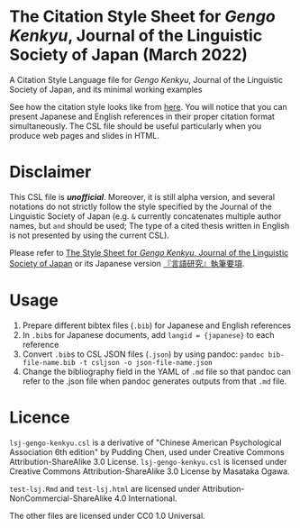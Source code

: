 # The Citation Style Sheet for *Gengo Kenkyu*, Journal of the Linguistic Society of Japan (March 2022)

A Citation Style Language file for *Gengo Kenkyu*, Journal of the Linguistic Society of Japan, and its minimal working examples

See how the citation style looks like from [here](https://htmlpreview.github.io/?https://github.com/CLRafaelR/citation-lsj/blob/master/test-lsj.html).
You will notice that you can present Japanese and English references in their proper citation format simultaneously.
The CSL file should be useful particularly when you produce web pages and slides in HTML.

# Disclaimer

This CSL file is ***unofficial***.
Moreover, it is still alpha version, and several notations do not strictly follow the style specified by the Journal of the Linguistic Society of Japan (e.g. `&` currently concatenates multiple author names, but `and` should be used; The type of a cited thesis written in English is not presented by using the current CSL).

Please refer to [The Style Sheet for *Gengo Kenkyu*, Journal of the Linguistic Society of Japan](https://www.ls-japan.org/modules/documents/LSJpapers/e-gkstyle202207.pdf) or its Japanese version [『言語研究』執筆要項](https://www.ls-japan.org/modules/documents/LSJpapers/j-gkstyle202207.pdf).

# Usage

1. Prepare different bibtex files (`.bib`) for Japanese and English references
1. In `.bib`s for Japanese documents, add `langid = {japanese}` to each reference
1. Convert `.bib`s to CSL JSON files (`.json`) by using pandoc: `pandoc bib-file-name.bib -t csljson -o json-file-name.json`
1. Change the bibliography field in the YAML of `.md` file so that pandoc can refer to the .json file when pandoc generates outputs from that `.md` file.

# Licence

`lsj-gengo-kenkyu.csl` is a derivative of "Chinese American Psychological Association 6th edition" by Pudding Chen, used under Creative Commons Attribution-ShareAlike 3.0 License. `lsj-gengo-kenkyu.csl` is licensed under Creative Commons Attribution-ShareAlike 3.0 License by Masataka Ogawa.

`test-lsj.Rmd` and `test-lsj.html` are licensed under  Attribution-NonCommercial-ShareAlike 4.0 International.

The other files are licensed under CC0 1.0 Universal.
